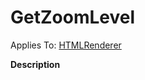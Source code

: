 



<h1 class="heading"><span class="name">GetZoomLevel</span></h1>

Applies To: [HTMLRenderer](../a-z/htmlrenderer.md)


**Description**


